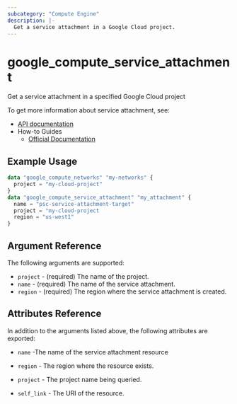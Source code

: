 ```yaml
---
subcategory: "Compute Engine"
description: |-
  Get a service attachment in a Google Cloud project.
---
```


# google\_compute\_service\_attachment

Get a service attachment  in a specified Google Cloud project

To get more information about service attachment, see:

* [API documentation](https://cloud.google.com/compute/docs/reference/rest/v1/serviceAttachments/)
* How-to Guides
    * [Official Documentation](https://cloud.google.com/vpc/docs/configure-private-service-connect-producer)
## Example Usage

```tf
data "google_compute_networks" "my-networks" {
  project = "my-cloud-project"
}
data "google_compute_service_attachment" "my_attachment" {
  name = "psc-service-attachment-target"
  project = "my-cloud-project
  region = "us-west1"
}

```

## Argument Reference

The following arguments are supported:

* `project` - (required) The name of the project.
* `name` - (required) The name of the service attachment.
* `region` - (required) The region where the service attachment is created.

## Attributes Reference

In addition to the arguments listed above, the following attributes are exported:

* `name` -The name of the service attachment resource

* `region` - The region where the resource exists.

* `project` - The project name being queried.

* `self_link` - The URI of the resource.
